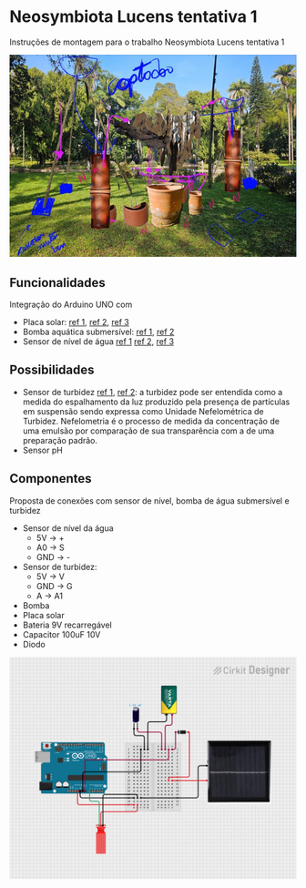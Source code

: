 # Neosymbiota Lucens tentativa 1

Instruções de montagem para o trabalho Neosymbiota Lucens tentativa 1

![Diagrama do projeto](./imgs/projeto.jpg)

## Funcionalidades

Integração do Arduino UNO com

* Placa solar: [ref 1](https://www.paraisodosbits.com.br/2016/11/09/usando-o-arduino-com-painel-solar/), [ref 2](https://www.instructables.com/Self-Sufficient-Arduino-Board/), [ref 3](https://docs.arduino.cc/learn/electronics/power-pins/)
* Bomba aquática submersível: [ref 1](https://www.youtube.com/watch?v=HBGYIuBC3BQ), [ref 2](https://www.youtube.com/watch?v=yZqnqxHI59Q)
* Sensor de nível de água [ref 1](https://produto.mercadolivre.com.br/MLB-4657915780-sensor-de-nivel-de-agua-analogico-para-arduino-_JM#polycard_client=search-nordic&position=31&search_layout=stack&type=item&tracking_id=9c86f469-73c1-46ce-bb7a-f6aa6aa08789&wid=MLB4657915780&sid=search) [ref 2](https://www.youtube.com/watch?v=2F528zFXesU), [ref 3](https://www.youtube.com/watch?v=Oien8iceuhc)

## Possibilidades

* Sensor de turbidez [ref 1](https://produto.mercadolivre.com.br/MLB-1726188669-modulo-sensor-de-turbidez-particulas-suspensas-na-agua-_JM?matt_tool=19390443&matt_internal_campaign_id=&matt_word=&matt_source=google&matt_campaign_id=22090354205&matt_ad_group_id=173090538676&matt_match_type=&matt_network=g&matt_device=c&matt_creative=727882727907&matt_keyword=&matt_ad_position=&matt_ad_type=pla&matt_merchant_id=218747052&matt_product_id=MLB1726188669&matt_product_partition_id=2389865440548&matt_target_id=pla-2389865440548&cq_src=google_ads&cq_cmp=22090354205&cq_net=g&cq_plt=gp&cq_med=pla&gad_source=1&gad_campaignid=22090354205&gclid=CjwKCAjwqKzEBhANEiwAeQaPVYmRu4_UUpcl3_pfdpKW1FKL-JcVovnwy2r7vF2jBa4bSRBaY1vR6RoCJw8QAvD_BwE), [ref 2](https://www.youtube.com/watch?v=BxOh81CjtuU): a turbidez pode ser entendida como a medida do espalhamento da luz produzido pela presença de partículas em suspensão sendo expressa como Unidade Nefelométrica de Turbidez. Nefelometria é o processo de medida da concentração de uma emulsão por comparação de sua transparência com a de uma preparação padrão.
* Sensor pH

## Componentes

Proposta de conexões com sensor de nível, bomba de água submersível e turbidez

* Sensor de nível da água
  * 5V -> +
  * A0 -> S
  * GND -> -
* Sensor de turbidez:
  * 5V -> V
  * GND -> G
  * A -> A1
* Bomba
* Placa solar
* Bateria 9V recarregável
* Capacitor 100uF 10V
* Diodo
  
![Circuito](./imgs/circuit_image.png)